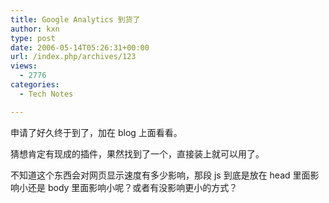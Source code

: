 ```yaml
---
title: Google Analytics 到货了
author: kxn
type: post
date: 2006-05-14T05:26:31+00:00
url: /index.php/archives/123
views:
  - 2776
categories:
  - Tech Notes

---
```

申请了好久终于到了，加在 blog 上面看看。

猜想肯定有现成的插件，果然找到了一个，直接装上就可以用了。 

不知道这个东西会对网页显示速度有多少影响，那段 js 到底是放在 head 里面影响小还是 body 里面影响小呢？或者有没影响更小的方式？